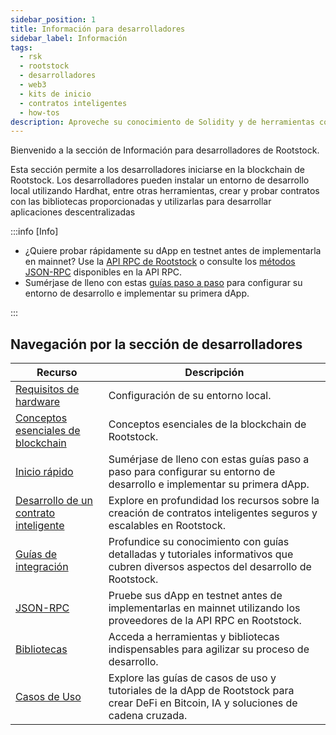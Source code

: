 ```yaml
---
sidebar_position: 1
title: Información para desarrolladores
sidebar_label: Información
tags:
  - rsk
  - rootstock
  - desarrolladores
  - web3
  - kits de inicio
  - contratos inteligentes
  - how-tos
description: Aproveche su conocimiento de Solidity y de herramientas como Rust, Hardhat y Wagmi para implementar y escalar sus dApp en la solución pionera de layer 2 que combina lo mejor de la seguridad de Bitcoin con las capacidades del contrato inteligente de Ethereum.
---
```


Bienvenido a la sección de Información para desarrolladores de Rootstock.

Esta sección permite a los desarrolladores iniciarse en la blockchain de Rootstock. Los desarrolladores pueden instalar un entorno de desarrollo local utilizando Hardhat, entre otras herramientas, crear y probar contratos con las bibliotecas proporcionadas y utilizarlas para desarrollar aplicaciones descentralizadas

:::info [Info]

- ¿Quiere probar rápidamente su dApp en testnet antes de implementarla en mainnet? Use la [API RPC de Rootstock](https://rpc.rootstock.io/) o consulte los [métodos JSON-RPC](/developers/rpc-api/rootstock/methods/) disponibles en la API RPC.
- Sumérjase de lleno con estas [guías paso a paso](/developers/quickstart/) para configurar su entorno de desarrollo e implementar su primera dApp.

:::

## Navegación por la sección de desarrolladores

| Recurso                                                                  | Descripción                                                                                                                                           |
| ------------------------------------------------------------------------ | ----------------------------------------------------------------------------------------------------------------------------------------------------- |
| [Requisitos de hardware](/developers/requirements/)                      | Configuración de su entorno local.                                                                                                    |
| [Conceptos esenciales de blockchain](/developers/blockchain-essentials/) | Conceptos esenciales de la blockchain de Rootstock.                                                                                   |
| [Inicio rápido](/developers/quickstart/)                                 | Sumérjase de lleno con estas guías paso a paso para configurar su entorno de desarrollo e implementar su primera dApp.                |
| [Desarrollo de un contrato inteligente](/developers/smart-contracts/)    | Explore en profundidad los recursos sobre la creación de contratos inteligentes seguros y escalables en Rootstock.                    |
| [Guías de integración](/developers/integrate/)                           | Profundice su conocimiento con guías detalladas y tutoriales informativos que cubren diversos aspectos del desarrollo de Rootstock.   |
| [JSON-RPC](/developers/rpc-api/)                                         | Pruebe sus dApp en testnet antes de implementarlas en mainnet utilizando los proveedores de la API RPC en Rootstock.                  |
| [Bibliotecas](/developers/libraries/)                                    | Acceda a herramientas y bibliotecas indispensables para agilizar su proceso de desarrollo.                                            |
| [Casos de Uso](/developers/use-cases/)                                   | Explore las guías de casos de uso y tutoriales de la dApp de Rootstock para crear DeFi en Bitcoin, IA y soluciones de cadena cruzada. |


